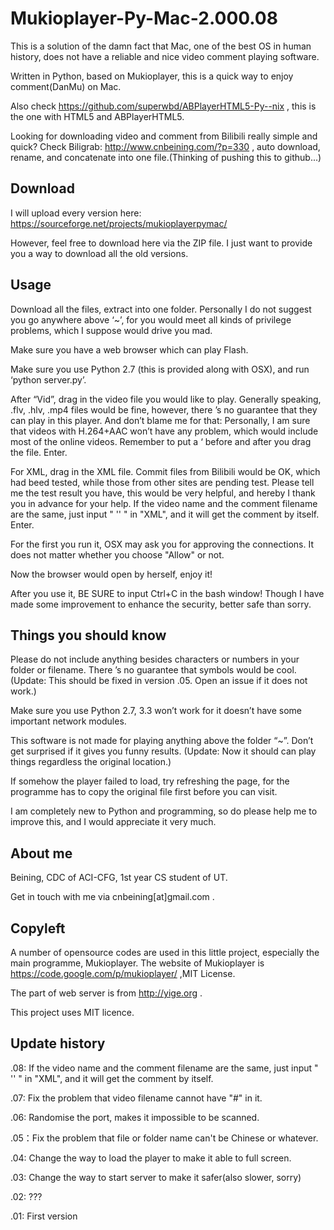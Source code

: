 Mukioplayer-Py-Mac-2.000.08
===========================
This is a solution of the damn fact that Mac, one of the best OS in human history, does not have a reliable and nice video comment playing software.

Written in Python, based on Mukioplayer, this is a quick way to enjoy comment(DanMu) on Mac.

Also check https://github.com/superwbd/ABPlayerHTML5-Py--nix  , this is the one with HTML5 and ABPlayerHTML5.

Looking for downloading video and comment from Bilibili really simple and quick? Check Biligrab: http://www.cnbeining.com/?p=330   , auto download, rename, and concatenate into one file.(Thinking of pushing this to github...)


Download
------
I will upload every version here: https://sourceforge.net/projects/mukioplayerpymac/

However, feel free to download here via the ZIP file. I just want to provide you a way to download all the old versions.

Usage
------
Download all the files, extract into one folder. Personally I do not suggest you go anywhere above ‘~’, for you would meet all kinds of privilege problems, which I suppose would drive you mad.

Make sure you have a web browser which can play Flash.

Make sure you use Python 2.7 (this is provided along with OSX), and run ‘python server.py’.

After “Vid”, drag in the video file you would like to play. Generally speaking, .flv, .hlv, .mp4 files would be fine, however, there ’s no guarantee that they can play in this player. And don’t blame me for that: Personally, I am sure that videos with H.264+AAC won’t have any problem, which would include most of the online videos. Remember to put a   ‘   before and after you drag the file. Enter.

For XML, drag in the XML file. Commit files from Bilibili would be OK, which had beed tested, while those from other sites are pending test. Please tell me the test result you have, this would be very helpful, and hereby I thank you in advance for your help. If the video name and the comment filename are the same, just input " '' " in "XML", and it will get the comment by itself. Enter.

For the first you run it, OSX may ask you for approving the connections. It does not matter whether you choose "Allow" or not.

Now the browser would open by herself, enjoy it!

After you use it, BE SURE to input Ctrl+C in the bash window! Though I have made some improvement to enhance the security, better safe than sorry.

Things you should know
-----
Please do not include anything besides characters or numbers in your folder or filename. There ’s no guarantee that symbols would be cool.
(Update: This should be fixed in version .05. Open an issue if it does not work.)

Make sure you use Python 2.7, 3.3 won’t work for it doesn’t have some important network modules.

This software is not made for playing anything above the folder “~”. Don’t get surprised if it gives you funny results.
(Update: Now it should can play things regardless the original location.)

If somehow the player failed to load, try refreshing the page, for the programme has to copy the original file first before you can visit.

I am completely new to Python and programming, so do please help me to improve this, and I would appreciate it very much.

About me
-----
Beining, CDC of ACI-CFG, 1st year CS student of UT.

Get in touch with me via cnbeining[at]gmail.com  .

Copyleft
-----
A number of opensource codes are used in this little project, especially the main programme, Mukioplayer. The website of Mukioplayer is https://code.google.com/p/mukioplayer/  ,MIT License.

The part of web server is from http://yige.org  .

This project uses MIT licence. 

Update history
-----
.08: If the video name and the comment filename are the same, just input " '' " in "XML", and it will get the comment by itself.

.07: Fix the problem that video filename cannot have "#" in it.

.06: Randomise the port, makes it impossible to be scanned.

.05：Fix the problem that file or folder name can't be Chinese or whatever.

.04: Change the way to load the player to make it able to full screen.

.03: Change the way to start server to make it safer(also slower, sorry)

.02: ???

.01: First version
